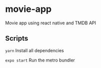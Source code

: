 # movie-app
Movie app using react native and TMDB API

## Scripts

 `yarn`
Install all dependencies

`expo start`
Run the metro bundler
